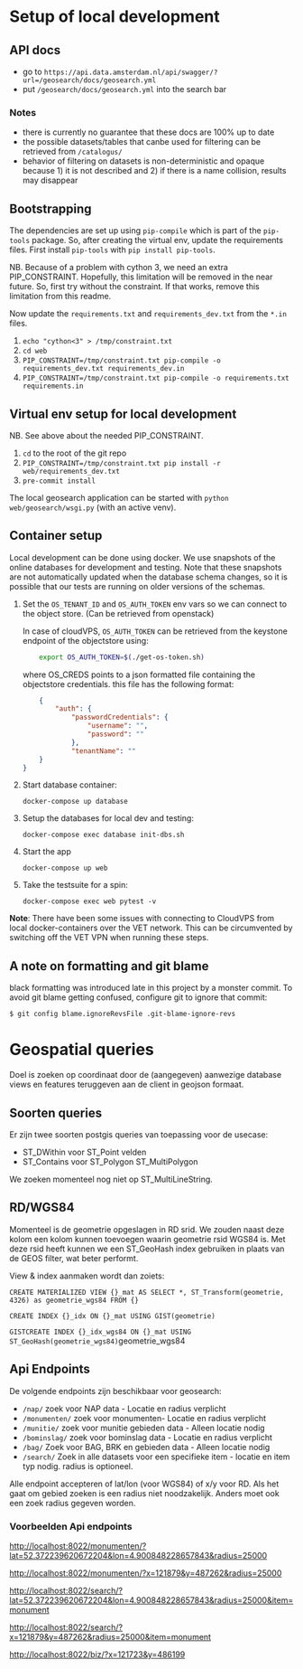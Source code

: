 # Setup of local development

## API docs

- go to `https://api.data.amsterdam.nl/api/swagger/?url=/geosearch/docs/geosearch.yml`
- put `/geosearch/docs/geosearch.yml` into the search bar

### Notes

- there is currently no guarantee that these docs are 100% up to date
- the possible datasets/tables that canbe used for filtering can be retrieved from `/catalogus/`
- behavior of filtering on datasets is non-deterministic and opaque because 1) it is not described and 2) if there is a name collision, results may disappear

## Bootstrapping

The dependencies are set up using `pip-compile` which is part of the `pip-tools` package.
So, after creating the virtual env, update the requirements files.
First install `pip-tools` with `pip install pip-tools`.

NB. Because of a problem with cython 3, we need an extra PIP_CONSTRAINT. 
Hopefully, this limitation will be removed in the near future. 
So, first try without the constraint. 
If that works, remove this limitation from this readme.

Now update the `requirements.txt` and `requirements_dev.txt` from the `*.in` files.

1) `echo "cython<3" > /tmp/constraint.txt`
2) `cd web`
3) `PIP_CONSTRAINT=/tmp/constraint.txt pip-compile -o requirements_dev.txt requirements_dev.in`
4) `PIP_CONSTRAINT=/tmp/constraint.txt pip-compile -o requirements.txt requirements.in`

## Virtual env setup for local development

NB. See above about the needed PIP_CONSTRAINT.

1) `cd` to the root of the git repo
2) `PIP_CONSTRAINT=/tmp/constraint.txt pip install -r web/requirements_dev.txt`
3) `pre-commit install`

The local geosearch application can be started with `python web/geosearch/wsgi.py` 
(with an active venv).


## Container setup

Local development can be done using docker. 
We use snapshots of the online databases for development and testing.
Note that these snapshots are not automatically updated when the database schema changes, 
so it is possible that our tests are running on older versions of the schemas.

1) Set the `OS_TENANT_ID` and `OS_AUTH_TOKEN` env vars so we can connect to the object store. (Can be retrieved from openstack)    

    In case of cloudVPS, `OS_AUTH_TOKEN` can be retrieved from the keystone endpoint of the objectstore using:

    ```bash
        export OS_AUTH_TOKEN=$(./get-os-token.sh)
    ```

    where OS_CREDS points to a json formatted file containing the objectstore credentials. this file has the following format:

    ```json
        {
            "auth": {
                "passwordCredentials": {
                    "username": "",
                    "password": ""
                },
                "tenantName": ""
        }
    }
    ```

2) Start database container:

    `docker-compose up database`

3) Setup the databases for local dev and testing:

    `docker-compose exec database init-dbs.sh`

4) Start the app

    `docker-compose up web`

5) Take the testsuite for a spin:

    `docker-compose exec web pytest -v`

**Note**: There have been some issues with connecting to CloudVPS from local docker-containers
over the VET network. This can be circumvented by switching off the VET VPN when running these steps.

## A note on formatting and git blame

black formatting was introduced late in this project by a monster commit.
To avoid git blame getting confused, configure git to ignore that commit:

`$ git config blame.ignoreRevsFile .git-blame-ignore-revs`

# Geospatial queries

Doel is zoeken op coordinaat door de (aangegeven) aanwezige database
views en features teruggeven aan de client in geojson formaat.

## Soorten queries
Er zijn twee soorten postgis queries van toepassing voor de usecase:

* ST_DWithin voor ST_Point velden
* ST_Contains voor ST_Polygon ST_MultiPolygon

We zoeken momenteel nog niet op ST_MultiLineString.

## RD/WGS84
Momenteel is de geometrie opgeslagen in RD srid. We zouden naast deze
kolom een kolom kunnen toevoegen waarin geometrie rsid WGS84 is. Met
deze rsid heeft kunnen we een ST_GeoHash index gebruiken in plaats van
de GEOS filter, wat beter performt.

View & index aanmaken wordt dan zoiets:

`CREATE MATERIALIZED VIEW {}_mat AS SELECT *, ST_Transform(geometrie,
4326) as geometrie_wgs84 FROM {}`

`CREATE INDEX {}_idx ON {}_mat USING GIST(geometrie)`

`GISTCREATE INDEX {}_idx_wgs84 ON {}_mat USING
ST_GeoHash(geometrie_wgs84)`geometrie_wgs84


## Api Endpoints

De volgende endpoints zijn beschikbaar voor geosearch:

- `/nap/` zoek voor NAP data - Locatie en radius verplicht
- `/monumenten/` zoek voor monumenten- Locatie en radius verplicht
- `/munitie/` zoek voor munitie gebieden data - Alleen locatie nodig
- `/bominslag/` zoek voor bominslag data - Locatie en radius verplicht
- `/bag/` Zoek voor BAG, BRK en gebieden data - Alleen locatie nodig
- `/search/` Zoek in alle datasets voor een specifieke item - locatie en item typ nodig. radius is optioneel.

Alle endpoint accepteren of lat/lon (voor WGS84) of x/y voor RD. Als het gaat om gebied zoeken is een radius niet noodzakelijk. Anders moet ook een zoek radius gegeven worden.

### Voorbeelden Api endpoints
<http://localhost:8022/monumenten/?lat=52.372239620672204&lon=4.900848228657843&radius=25000>

<http://localhost:8022/monumenten/?x=121879&y=487262&radius=25000>

<http://localhost:8022/search/?lat=52.372239620672204&lon=4.900848228657843&radius=25000&item=monument>

<http://localhost:8022/search/?x=121879&y=487262&radius=25000&item=monument>

<http://localhost:8022/biz/?x=121723&y=486199>
